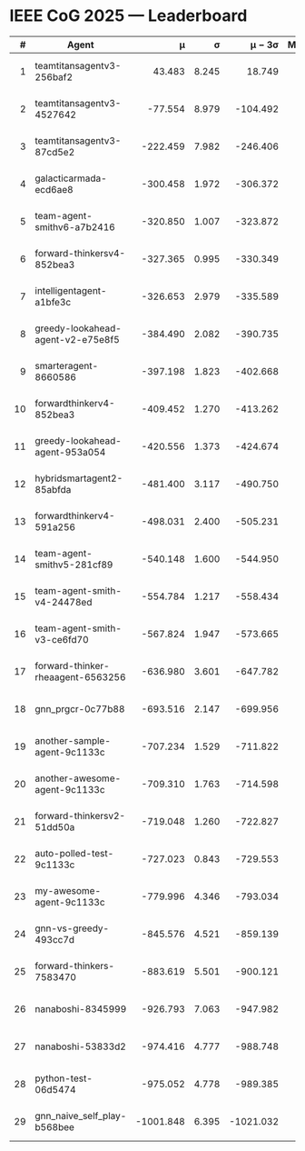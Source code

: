 # IEEE CoG 2025 — Leaderboard

| # | Agent | μ | σ | μ − 3σ | Matches | Updated |
|---:|---|---:|---:|---:|---:|---|
| 1 | teamtitansagentv3-256baf2 | 43.483 | 8.245 | 18.749 | 19056 | 2025-08-24 12:56 |
| 2 | teamtitansagentv3-4527642 | -77.554 | 8.979 | -104.492 | 18750 | 2025-08-24 12:56 |
| 3 | teamtitansagentv3-87cd5e2 | -222.459 | 7.982 | -246.406 | 19946 | 2025-08-24 12:56 |
| 4 | galacticarmada-ecd6ae8 | -300.458 | 1.972 | -306.372 | 17460 | 2025-08-24 12:56 |
| 5 | team-agent-smithv6-a7b2416 | -320.850 | 1.007 | -323.872 | 18820 | 2025-08-24 12:56 |
| 6 | forward-thinkersv4-852bea3 | -327.365 | 0.995 | -330.349 | 15237 | 2025-08-24 12:56 |
| 7 | intelligentagent-a1bfe3c | -326.653 | 2.979 | -335.589 | 15963 | 2025-08-24 12:56 |
| 8 | greedy-lookahead-agent-v2-e75e8f5 | -384.490 | 2.082 | -390.735 | 19310 | 2025-08-24 12:56 |
| 9 | smarteragent-8660586 | -397.198 | 1.823 | -402.668 | 15746 | 2025-08-24 12:56 |
| 10 | forwardthinkerv4-852bea3 | -409.452 | 1.270 | -413.262 | 15587 | 2025-08-24 12:56 |
| 11 | greedy-lookahead-agent-953a054 | -420.556 | 1.373 | -424.674 | 17610 | 2025-08-24 12:56 |
| 12 | hybridsmartagent2-85abfda | -481.400 | 3.117 | -490.750 | 15794 | 2025-08-24 12:56 |
| 13 | forwardthinkerv4-591a256 | -498.031 | 2.400 | -505.231 | 15641 | 2025-08-24 12:56 |
| 14 | team-agent-smithv5-281cf89 | -540.148 | 1.600 | -544.950 | 18360 | 2025-08-24 12:56 |
| 15 | team-agent-smith-v4-24478ed | -554.784 | 1.217 | -558.434 | 19196 | 2025-08-24 12:56 |
| 16 | team-agent-smith-v3-ce6fd70 | -567.824 | 1.947 | -573.665 | 19696 | 2025-08-24 12:56 |
| 17 | forward-thinker-rheaagent-6563256 | -636.980 | 3.601 | -647.782 | 17836 | 2025-08-24 12:56 |
| 18 | gnn_prgcr-0c77b88 | -693.516 | 2.147 | -699.956 | 16720 | 2025-08-24 12:56 |
| 19 | another-sample-agent-9c1133c | -707.234 | 1.529 | -711.822 | 18860 | 2025-08-24 12:56 |
| 20 | another-awesome-agent-9c1133c | -709.310 | 1.763 | -714.598 | 20260 | 2025-08-24 12:56 |
| 21 | forward-thinkersv2-51dd50a | -719.048 | 1.260 | -722.827 | 18116 | 2025-08-24 12:56 |
| 22 | auto-polled-test-9c1133c | -727.023 | 0.843 | -729.553 | 19620 | 2025-08-24 12:56 |
| 23 | my-awesome-agent-9c1133c | -779.996 | 4.346 | -793.034 | 18760 | 2025-08-24 12:56 |
| 24 | gnn-vs-greedy-493cc7d | -845.576 | 4.521 | -859.139 | 14900 | 2025-08-24 12:56 |
| 25 | forward-thinkers-7583470 | -883.619 | 5.501 | -900.121 | 17400 | 2025-08-24 12:56 |
| 26 | nanaboshi-8345999 | -926.793 | 7.063 | -947.982 | 15390 | 2025-08-24 12:56 |
| 27 | nanaboshi-53833d2 | -974.416 | 4.777 | -988.748 | 14740 | 2025-08-24 12:56 |
| 28 | python-test-06d5474 | -975.052 | 4.778 | -989.385 | 15010 | 2025-08-24 12:56 |
| 29 | gnn_naive_self_play-b568bee | -1001.848 | 6.395 | -1021.032 | 14840 | 2025-08-24 12:56 |
